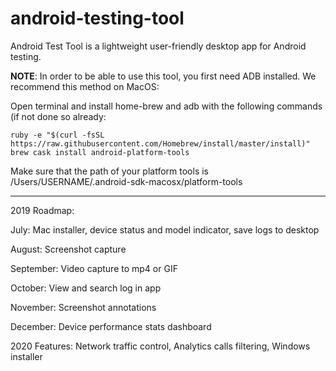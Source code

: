 # android-testing-tool
Android Test Tool is a lightweight user-friendly desktop app for Android testing.

**NOTE**: In order to be able to use this tool, you first need ADB installed. We recommend this method on MacOS:

Open terminal and install home-brew and adb with the following commands (if not done so already:
```
ruby -e "$(curl -fsSL https://raw.githubusercontent.com/Homebrew/install/master/install)"
brew cask install android-platform-tools
```

Make sure that the path of your platform tools is  /Users/USERNAME/.android-sdk-macosx/platform-tools

-----------------------------------------------------------------

2019 Roadmap:

July: Mac installer, device status and model indicator, save logs to desktop

August: Screenshot capture

September: Video capture to mp4 or GIF

October: View and search log in app

November: Screenshot annotations

December: Device performance stats dashboard

2020 Features: Network traffic control, Analytics calls filtering, Windows installer